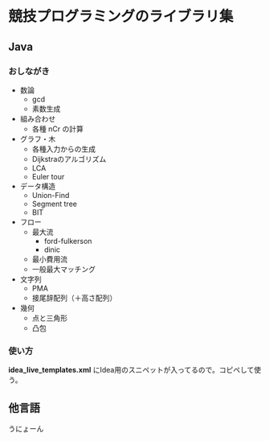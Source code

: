 # 競技プログラミングのライブラリ集

## Java

### おしながき

* 数論
  * gcd
  * 素数生成
* 組み合わせ
  * 各種 nCr の計算
* グラフ・木
  * 各種入力からの生成
  * Dijkstraのアルゴリズム
  * LCA
  * Euler tour
* データ構造
  * Union-Find
  * Segment tree
  * BIT
* フロー
  * 最大流
    * ford-fulkerson
    * dinic
  * 最小費用流
  * 一般最大マッチング
* 文字列
  * PMA
  * 接尾辞配列（＋高さ配列）
* 幾何
  * 点と三角形
  * 凸包

### 使い方

**idea_live_templates.xml** にIdea用のスニペットが入ってるので。コピペして使う。

## 他言語

うにょーん
